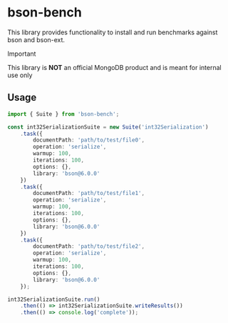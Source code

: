 # bson-bench 

This library provides functionality to install and run benchmarks against bson and bson-ext.

> [!IMPORTANT]
> This library is **NOT** an official MongoDB product and is meant for internal use only

## Usage

```ts
import { Suite } from 'bson-bench';

const int32SerializationSuite = new Suite('int32Serialization')
    .task({
        documentPath: 'path/to/test/file0',
        operation: 'serialize',
        warmup: 100,
        iterations: 100,
        options: {},
        library: 'bson@6.0.0'
    })
    .task({
        documentPath: 'path/to/test/file1',
        operation: 'serialize',
        warmup: 100,
        iterations: 100,
        options: {},
        library: 'bson@6.0.0'
    })
    .task({
        documentPath: 'path/to/test/file2',
        operation: 'serialize',
        warmup: 100,
        iterations: 100,
        options: {},
        library: 'bson@6.0.0'
    });

int32SerializationSuite.run()
    .then(() => int32SerializationSuite.writeResults())
    .then(() => console.log('complete'));
```
